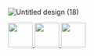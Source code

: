![Untitled design (18)](https://user-images.githubusercontent.com/90695071/228875948-628ea189-3a29-4db1-b219-bd097d3b8b44.png)

<a href="https://play.google.com/store/apps/developer?id=M+S+Sandeep+Kamath&hl=en&gl=IN"><img src="https://user-images.githubusercontent.com/90695071/228848520-ae1b29fc-e06d-4ad4-bd1b-e5c95025041c.png" width="50" height="50"> <a href="https://medium.com/@msandeepcip"><img  src="https://user-images.githubusercontent.com/90695071/228849890-66f5ce6b-9af4-4a63-8419-42e5d85a25f3.png" width="50" height="50"> <a href="https://www.linkedin.com/in/mssandeepkamath/"><img  src="https://user-images.githubusercontent.com/90695071/229115681-2d9172bf-39eb-4b34-8647-f13cf7ecdea0.png" width="50" height="50">
